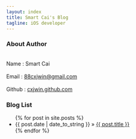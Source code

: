 ```yaml
---
layout: index
title: Smart Cai's Blog 
tagline: iOS developer
---
```


### About Author

<br>Name   : 	Smart Cai</br>
<br>Email  :	[88cxjwin@gmail.com][email]</br>
<br>Github :	[cxjwin.github.com][github]</br>

[email]:"88cxjwin@gmail.com"
[github]:"cxjwin@github.com"

### Blog List

<ul class="posts">
  {% for post in site.posts %}
    <li><span>{{ post.date | date_to_string }}</span> &raquo; <a href="{{ BASE_PATH }}{{ post.url }}">{{ post.title }}</a></li>
  {% endfor %}
</ul>

